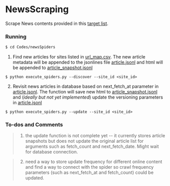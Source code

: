 # NewsScraping
Scrape News contents provided in this [target list](https://airtable.com/tbl3DrYs5mXgl0EV9/viw2cuXweY8OxNkX6?blocks=hide).

### Running
```sh
$ cd Codes/newsSpiders
```
1. Find new articles for sites listed in [url_map.csv](Data/url_map.csv). The new article metadata will be appended to the jsonlines file [article.jsonl](Data/article.jsonl) and html will be appended to [article_snapshot.jsonl](Data/article_snapshot.jsonl)
```
$ python execute_spiders.py --discover --site_id <site_id> 
```
2. Revisit news articles in database based on next_fetch_at parameter in [article.jsonl](Data/article.jsonl). 
The function will save new html to [article_snapshot.jsonl](Data/article_snapshot.jsonl) and (_ideally but not yet implemented_) update the versioning parameters in [article.jsonl](Data/article.jsonl)
```
$ python execute_spiders.py --update --site_id <site_id>
```

### To-dos and Comments
>1. the update function is not complete yet -- it currently stores article snapshots but does not update the original 
article list for arguments such as fetch_count and next_fetch_date. Might wait for database connection.

>2. need a way to store update frequency for different online content and find a way to connect with the spider so 
crawl frequency parameters (such as next_fetch_at and fetch_count) could be updated.